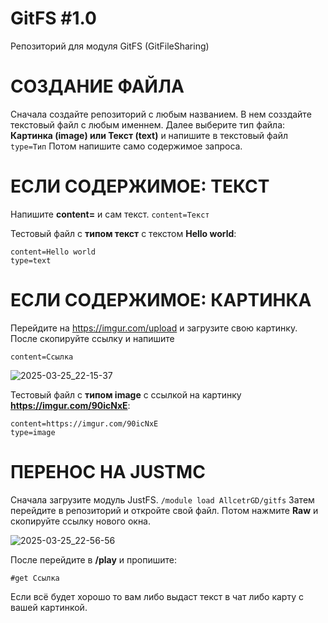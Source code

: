 # GitFS #1.0
Репозиторий для модуля GitFS (GitFileSharing)

# СОЗДАНИЕ ФАЙЛА

Сначала создайте репозиторий с любым названием. В нем созздайте текстовый файл c любым именнем. Далее выберите тип файла: **Картинка (image) или Текст (text)** и напишите в текстовый файл
```type=Тип```
Потом напишите само содержимое запроса. 
# ЕСЛИ СОДЕРЖИМОЕ: ТЕКСТ

Напишите **content=** и сам текст.
```content=Текст```

Тестовый файл с **типом текст** с текстом **Hello world**:

``` shell
content=Hello world
type=text
```

# ЕСЛИ СОДЕРЖИМОЕ: КАРТИНКА

Перейдите на https://imgur.com/upload и загрузите свою картинку. После скопируйте ссылку и напишите

```content=Ссылка```

![2025-03-25_22-15-37](https://github.com/user-attachments/assets/3d2e2be9-9d93-49e0-bbd6-9aef7d7ee2eb)

Тестовый файл с **типом image** с ссылкой на картинку **https://imgur.com/90icNxE**:

``` shell
content=https://imgur.com/90icNxE
type=image
```

# ПЕРЕНОС НА JUSTMC

Сначала загрузите модуль JustFS.
```/module load AllcetrGD/gitfs```
Затем перейдите в репозиторий и откройте свой файл. Потом нажмите **Raw** и скопируйте ссылку нового окна.

![2025-03-25_22-56-56](https://github.com/user-attachments/assets/63d45995-038c-4969-9805-0fad1318e47e)

После перейдите в **/play** и пропишите:
``` shell
#get Ссылка
```
Если всё будет хорошо то вам либо выдаст текст в чат либо карту с вашей картинкой.
